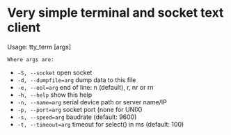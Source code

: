 Very simple terminal and socket text client
===========================


Usage: tty_term [args]

	Where args are:

-  `-S, --socket`         open socket
-  `-d, --dumpfile=arg`   dump data to this file
-  `-e, --eol=arg`        end of line: n (default), r, nr or rn
-  `-h, --help`           show this help
-  `-n, --name=arg`       serial device path or server name/IP
-  `-p, --port=arg`       socket port (none for UNIX)
-  `-s, --speed=arg`      baudrate (default: 9600)
-  `-t, --timeout=arg`    timeout for select() in ms (default: 100)
